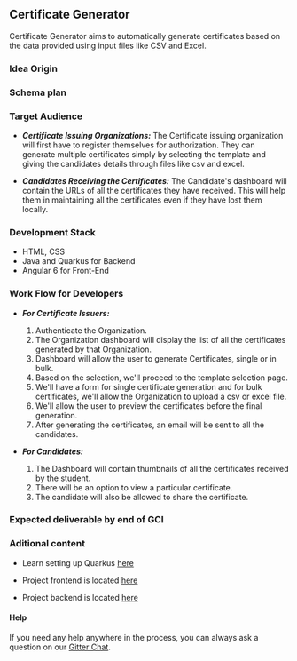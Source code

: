 
## Certificate Generator

Certificate Generator aims to automatically generate certificates based on the data provided using input files like CSV and Excel.


### Idea Origin

### Schema plan

### Target Audience
* _**Certificate Issuing Organizations:**_ The Certificate issuing organization will first have to register themselves for authorization. They can generate multiple certificates simply by selecting the template and giving the candidates details through files like csv and excel.

* _**Candidates Receiving the Certificates:**_  The Candidate's dashboard will contain the URLs of all the certificates they have received. This will help them in maintaining all the certificates even if they have lost them locally.

### Development Stack
* HTML, CSS
* Java and Quarkus for Backend
* Angular 6 for Front-End

### Work Flow for Developers
* _**For Certificate Issuers:**_ 
    1. Authenticate the Organization.
    2. The Organization dashboard will display the list of all the certificates generated by that Organization.
    3. Dashboard will allow the user to generate Certificates, single or in bulk.
    4. Based on the selection, we'll proceed to the template selection page.
    5. We'll have a form for single certificate generation and for bulk certificates, we'll allow the Organization to upload a csv or excel file.
    6. We'll allow the user to preview the certificates before the final generation.
    7. After generating the certificates, an email will be sent to all the candidates.

* _**For Candidates:**_
    1. The Dashboard will contain thumbnails of all the certificates received by the student.
    2. There will be an option to view a particular certificate.
    3. The candidate will also be allowed to share the certificate.
    



### Expected deliverable by end of GCI



### Aditional content

 - Learn setting up Quarkus [here](https://quarkus.io/guides/config)

 - Project frontend is located [here](https://github.com/JBossOutreach/certificate-generator-front)

 - Project backend is located [here](https://github.com/JBossOutreach/certificate-generator-server)


#### Help

If you need any help anywhere in the process, you can always ask a question on our [Gitter Chat](https://gitter.im/jboss-outreach/gci).

